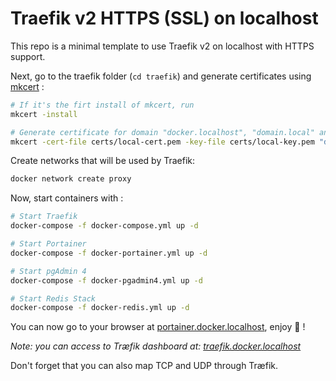 # Traefik v2 HTTPS (SSL) on localhost

This repo is a minimal template to use Traefik v2 on localhost with HTTPS support.


Next, go to the traefik folder (`cd traefik`) and generate certificates using [mkcert](https://github.com/FiloSottile/mkcert) :

```bash
# If it's the firt install of mkcert, run
mkcert -install

# Generate certificate for domain "docker.localhost", "domain.local" and their sub-domains
mkcert -cert-file certs/local-cert.pem -key-file certs/local-key.pem "docker.localhost" "*.docker.localhost" "domain.local" "*.domain.local"
```


Create networks that will be used by Traefik:

```bash
docker network create proxy
``` 


Now, start containers with : 

```bash
# Start Traefik
docker-compose -f docker-compose.yml up -d

# Start Portainer
docker-compose -f docker-portainer.yml up -d

# Start pgAdmin 4
docker-compose -f docker-pgadmin4.yml up -d

# Start Redis Stack
docker-compose -f docker-redis.yml up -d
```



You can now go to your browser at [portainer.docker.localhost](https://portainer.docker.localhost), enjoy :rocket: !

*Note: you can access to Træfik dashboard at: [traefik.docker.localhost](https://traefik.docker.localhost)*

Don't forget that you can also map TCP and UDP through Træfik.
